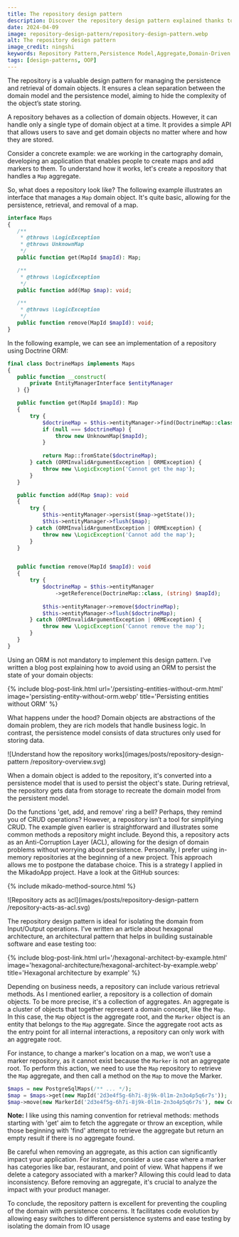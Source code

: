 ```yaml
---
title: The repository design pattern
description: Discover the repository design pattern explained thanks to a simple example. Learn how it works and it ensures a clean separation between the domain model and the persistence model, aiming to hide the complexity of the object’s state storing.
date: 2024-04-09
image: repository-design-pattern/repository-design-pattern.webp
alt: The repository design pattern
image_credit: ningshi
keywords: Repository Pattern,Persistence Model,Aggregate,Domain-Driven Design,DDD,Design Pattern,DDD tactical patterns
tags: [design-patterns, OOP]
---
```

The repository is a valuable design pattern for managing the persistence and retrieval of domain objects. It ensures a clean separation between the domain model and the persistence model, aiming to hide the complexity of the object’s state storing.

A repository behaves as a collection of domain objects. However, it can handle only a single type of domain object at a time. It provides a simple API that allows users to save and get domain objects no matter where and how they are stored.

Consider a concrete example: we are working in the cartography domain, developing an application that enables people to create maps and add markers to them. To understand how it works, let's create a repository that handles a  `Map` aggregate.

So, what does a repository look like? The following example illustrates an interface that manages a `Map` domain object. It's quite basic, allowing for the persistence, retrieval, and removal of a map.

```php
interface Maps
{
   /**
    * @throws \LogicException
    * @throws UnknownMap
    */
   public function get(MapId $mapId): Map;

   /**
    * @throws \LogicException
    */
   public function add(Map $map): void;

   /**
    * @throws \LogicException
    */
   public function remove(MapId $mapId): void;
}
```

In the following example, we can see an implementation of a repository using Doctrine ORM:

```php
final class DoctrineMaps implements Maps
{
   public function __construct(
       private EntityManagerInterface $entityManager
   ) {}

   public function get(MapId $mapId): Map
   {
       try {
           $doctrineMap = $this->entityManager->find(DoctrineMap::class, $mapId);
           if (null === $doctrineMap) {
               throw new UnknownMap($mapId);
           }
           
           return Map::fromState($doctrineMap);
       } catch (ORMInvalidArgumentException | ORMException) {
           throw new \LogicException('Cannot get the map');
       }
   }

   public function add(Map $map): void
   {
       try {
           $this->entityManager->persist($map->getState());
           $this->entityManager->flush($map);
       } catch (ORMInvalidArgumentException | ORMException) {
           throw new \LogicException('Cannot add the map');
       }
   }


   public function remove(MapId $mapId): void
   {
       try {
           $doctrineMap = $this->entityManager
               ->getReference(DoctrineMap::class, (string) $mapId);
           
           $this->entityManager->remove($doctrineMap);
           $this->entityManager->flush($doctrineMap);
       } catch (ORMInvalidArgumentException | ORMException) {
           throw new \LogicException('Cannot remove the map');
       }
   }
}
```

Using an ORM is not mandatory to implement this design pattern. I’ve written a blog post explaining how to avoid using an ORM to persist the state of your domain objects:

{% include blog-post-link.html url='/persisting-entities-without-orm.html' image='persisting-entity-without-orm.webp' title='Persisting entities without ORM' %}

What happens under the hood? Domain objects are abstractions of the domain problem, they are rich models that handle business logic. In contrast, the persistence model consists of data structures only used for storing data.

![Understand how the repository works](images/posts/repository-design-pattern
/repository-overview.svg)

When a domain object is added to the repository, it's converted into a persistence model that is used to persist the object's state. During retrieval, the repository gets data from storage to recreate the domain model from the persistent model.

Do the functions 'get, add, and remove' ring a bell? Perhaps, they remind you of CRUD operations? However, a repository isn’t a tool for simplifying CRUD. The example given earlier is straightforward and illustrates some common methods a repository might include. Beyond this, a repository acts as an Anti-Corruption Layer (ACL), allowing for the design of domain problems without worrying about persistence. Personally, I prefer using in-memory repositories at the beginning of a new project. This approach allows me to postpone the database choice. This is a strategy I applied in the MikadoApp project. Have a look at the GitHub sources:

{% include mikado-method-source.html %}

![Repository acts as acl](images/posts/repository-design-pattern
/repository-acts-as-acl.svg)

The repository design pattern is ideal for isolating the domain from Input/Output operations. I’ve written an article about hexagonal architecture, an architectural pattern that helps in building sustainable software and ease testing too:

{% include blog-post-link.html url='/hexagonal-architect-by-example.html' image='hexagonal-architecture/hexagonal-architect-by-example.webp' title='Hexagonal architecture by example' %}

Depending on business needs, a repository can include various retrieval methods. As I mentioned earlier, a repository is a collection of domain objects. To be more precise, it's a collection of aggregates. An aggregate is a cluster of objects that together represent a domain concept, like the `Map`. In this case, the `Map` object is the aggregate root, and the `Marker` object is an entity that belongs to the `Map` aggregate. Since the aggregate root acts as the entry point for all internal interactions, a repository can only work with an aggregate root.

For instance, to change a marker's location on a map, we won’t use a marker repository, as it cannot exist because the `Marker` is not an aggregate root. To perform this action, we need to use the `Map` repository to retrieve the `Map` aggregate, and then call a method on the `Map` to move the Marker.

```php
$maps = new PostgreSqlMaps(/** ... */);
$map = $maps->get(new MapId('2d3e4f5g-6h7i-8j9k-0l1m-2n3o4p5q6r7s'));
$map->move(new MarkerId('2d3e4f5g-6h7i-8j9k-0l1m-2n3o4p5q6r7s'), new Coordinates(43.48333, -1.53333));
``` 

**Note:** I like using this naming convention for retrieval methods: methods starting with 'get' aim to fetch the aggregate or throw an exception, while those beginning with 'find' attempt to retrieve the aggregate but return an empty result if there is no aggregate found.

Be careful when removing an aggregate, as this action can significantly impact your application. For instance, consider a use case where a marker has categories like bar, restaurant, and point of view. What happens if we delete a category associated with a marker? Allowing this could lead to data inconsistency. Before removing an aggregate, it's crucial to analyze the impact with your product manager.

To conclude, the repository pattern is excellent for preventing the coupling of the domain with persistence concerns. It facilitates code evolution by allowing easy switches to different persistence systems and ease testing by isolating the domain from IO usage
